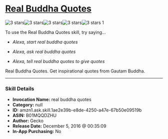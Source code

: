 # [Real Buddha Quotes](http://alexa.amazon.com/#skills/amzn1.ask.skill.1ae2e39b-e8de-4250-a47e-67b50e09519b)
![3 stars](../../images/ic_star_black_18dp_1x.png)![3 stars](../../images/ic_star_black_18dp_1x.png)![3 stars](../../images/ic_star_black_18dp_1x.png)![3 stars](../../images/ic_star_border_black_18dp_1x.png)![3 stars](../../images/ic_star_border_black_18dp_1x.png) 1

To use the Real Buddha Quotes skill, try saying...

* *Alexa, start real buddha quotes*

* *Alexa, ask real buddha quotes*

* *Alexa, tell real buddha quotes to give quotes*

Real Buddha Quotes. Get inspirational quotes from Gautam Buddha.

***

### Skill Details

* **Invocation Name:** real buddha quotes
* **Category:** null
* **ID:** amzn1.ask.skill.1ae2e39b-e8de-4250-a47e-67b50e09519b
* **ASIN:** B01MQQDZHU
* **Author:** Gecko
* **Release Date:** December 5, 2016 @ 00:35:09
* **In-App Purchasing:** No
